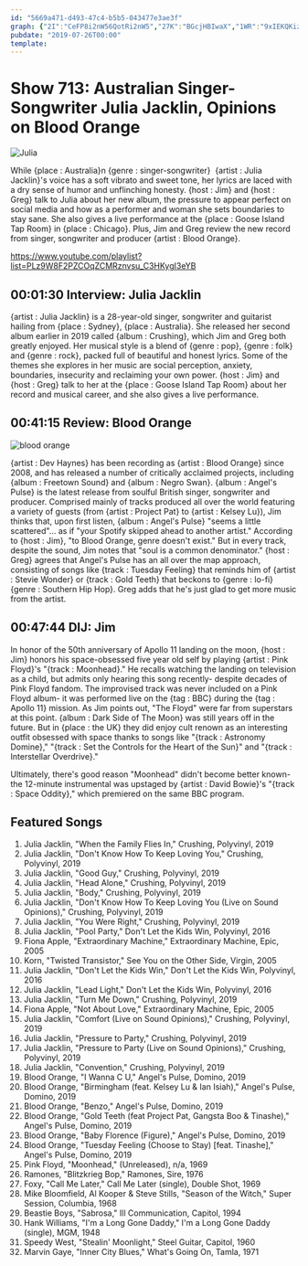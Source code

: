 ```yaml
---
id: "5669a471-d493-47c4-b5b5-043477e3ae3f"
graph: {"2I":"CeFP8i2nW56QotRi2nW5","27K":"BGcjHBIwaX","1WR":"9xIEKQKiz1"}
pubdate: "2019-07-26T00:00"
template: 
---
```






# Show 713: Australian Singer-Songwriter Julia Jacklin, Opinions on Blood Orange

![Julia](https://static.soundopinions.org/images/2019/julia_j.jpg)

While {place : Australia}n {genre : singer-songwriter}  {artist : Julia Jacklin}'s voice has a soft vibrato and sweet tone, her lyrics are laced with a dry sense of humor and unflinching honesty. {host : Jim} and {host : Greg} talk to Julia about her new album, the pressure to appear perfect on social media and how as a performer and woman she sets boundaries to stay sane. She also gives a live performance at the {place : Goose Island Tap Room} in {place : Chicago}. Plus, Jim and Greg review the new record from singer, songwriter and producer {artist : Blood Orange}.

https://www.youtube.com/playlist?list=PLz9W8F2PZCOqZCMRznvsu_C3HKygI3eYB



## 00:01:30 Interview: Julia Jacklin

{artist : Julia Jacklin} is a 28-year-old singer, songwriter and guitarist hailing from {place : Sydney}, {place : Australia}. She released her second album earlier in 2019 called {album : Crushing}, which Jim and Greg both greatly enjoyed. Her musical style is a blend of {genre : pop}, {genre : folk} and {genre : rock}, packed full of beautiful and honest lyrics. Some of the themes she explores in her music are social perception, anxiety, boundaries, insecurity and reclaiming your own power. {host : Jim} and {host : Greg} talk to her at the {place : Goose Island Tap Room} about her record and musical career, and she also gives a live performance.



## 00:41:15 Review: Blood Orange

![blood orange](https://static.soundopinions.org/assets/713/1WR0.jpg)

{artist : Dev Haynes} has been recording as {artist : Blood Orange} since 2008, and has released a number of critically acclaimed projects, including {album : Freetown Sound} and {album : Negro Swan}. {album : Angel's Pulse} is the latest release from soulful British singer, songwriter and producer. Comprised mainly of tracks produced all over the world featuring a variety of guests (from {artist : Project Pat} to {artist : Kelsey Lu}), Jim thinks that, upon first listen, {album : Angel's Pulse} "seems a little scattered"... as if "your Spotify skipped ahead to another artist."  According to {host : Jim}, "to Blood Orange, genre doesn't exist." But in every track, despite the sound, Jim notes that "soul is a common denominator." {host : Greg} agrees that Angel's Pulse has an all over the map approach, consisting of songs like {track : Tuesday Feeling} that reminds him of {artist : Stevie Wonder} or {track : Gold Teeth} that beckons to {genre : lo-fi}  {genre : Southern Hip Hop}. Greg adds that he's just glad to get more music from the artist.



## 00:47:44 DIJ: Jim

In honor of the 50th anniversary of Apollo 11 landing on the moon, {host : Jim} honors his space-obsessed five year old self by playing {artist : Pink Floyd}'s "{track : Moonhead}." He recalls watching the landing on television as a child, but admits only hearing this song recently- despite decades of Pink Floyd fandom. The improvised track was never included on a Pink Floyd album- it was performed live on the {tag : BBC} during the {tag : Apollo 11} mission. As Jim points out, "The Floyd" were far from superstars at this point. {album : Dark Side of The Moon} was still years off in the future. But in {place : the UK} they did enjoy cult renown as an interesting outfit obsessed with space thanks to songs like "{track : Astronomy Domine}," "{track : Set the Controls for the Heart of the Sun}" and "{track : Interstellar Overdrive}."

Ultimately, there's good reason "Moonhead" didn't become better known- the 12-minute instrumental was upstaged by {artist : David Bowie}'s "{track : Space Oddity}," which premiered on the same BBC program.



## Featured Songs

1. Julia Jacklin, "When the Family Flies In," Crushing, Polyvinyl, 2019
2. Julia Jacklin, "Don't Know How To Keep Loving You," Crushing, Polyvinyl, 2019
3. Julia Jacklin, "Good Guy," Crushing, Polyvinyl, 2019
4. Julia Jacklin, "Head Alone," Crushing, Polyvinyl, 2019
5. Julia Jacklin, "Body," Crushing, Polyvinyl, 2019
6. Julia Jacklin, "Don't Know How To Keep Loving You (Live on Sound Opinions)," Crushing, Polyvinyl, 2019
7. Julia Jacklin, "You Were Right," Crushing, Polyvinyl, 2019
8. Julia Jacklin, "Pool Party," Don't Let the Kids Win, Polyvinyl, 2016
9. Fiona Apple, "Extraordinary Machine," Extraordinary Machine, Epic, 2005
10. Korn, "Twisted Transistor," See You on the Other Side, Virgin, 2005
11. Julia Jacklin, "Don't Let the Kids Win," Don't Let the Kids Win, Polyvinyl, 2016
12. Julia Jacklin, "Lead Light," Don't Let the Kids Win, Polyvinyl, 2016
13. Julia Jacklin, "Turn Me Down," Crushing, Polyvinyl, 2019
14. Fiona Apple, "Not About Love," Extraordinary Machine, Epic, 2005
15. Julia Jacklin, "Comfort (Live on Sound Opinions)," Crushing, Polyvinyl, 2019
16. Julia Jacklin, "Pressure to Party," Crushing, Polyvinyl, 2019
17. Julia Jacklin, "Pressure to Party (Live on Sound Opinions)," Crushing, Polyvinyl, 2019
18. Julia Jacklin, "Convention," Crushing, Polyvinyl, 2019
19. Blood Orange, "I Wanna C U," Angel's Pulse, Domino, 2019
20. Blood Orange, "Birmingham (feat. Kelsey Lu & Ian Isiah)," Angel's Pulse, Domino, 2019
21. Blood Orange, "Benzo," Angel's Pulse, Domino, 2019
22. Blood Orange, "Gold Teeth (feat Project Pat, Gangsta Boo & Tinashe)," Angel's Pulse, Domino, 2019
23. Blood Orange, "Baby Florence (Figure)," Angel's Pulse, Domino, 2019
24. Blood Orange, "Tuesday Feeling (Choose to Stay) [feat. Tinashe]," Angel's Pulse, Domino, 2019
25. Pink Floyd, "Moonhead," (Unreleased), n/a, 1969
26. Ramones, "Blitzkrieg Bop," Ramones, Sire, 1976
27. Foxy, "Call Me Later," Call Me Later (single), Double Shot, 1969
28. Mike Bloomfield, Al Kooper & Steve Stills, "Season of the Witch," Super Session, Columbia, 1968
29. Beastie Boys, "Sabrosa," Ill Communication, Capitol, 1994
30. Hank Williams, "I'm a Long Gone Daddy," I'm a Long Gone Daddy (single), MGM, 1948
31. Speedy West, "Stealin' Moonlight," Steel Guitar, Capitol, 1960
32. Marvin Gaye, "Inner City Blues," What's Going On, Tamla, 1971